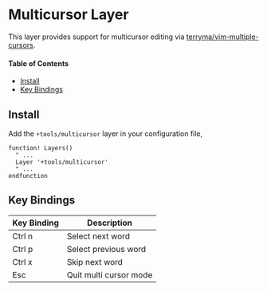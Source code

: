 # Multicursor Layer
This layer provides support for multicursor editing via [terryma/vim-multiple-cursors](https://github.com/terryma/vim-multiple-cursors).

#### Table of Contents
- [Install](#install)
- [Key Bindings](#key-bindings)

## Install
Add the `+tools/multicursor` layer in your configuration file,

```viml
function! Layers()
  " ...
  Layer '+tools/multicursor'
  " ...
endfunction
```

## Key Bindings
Key Binding | Description
----------- | --------------------------
Ctrl n      | Select next word
Ctrl p      | Select previous word
Ctrl x      | Skip next word
Esc         | Quit multi cursor mode
